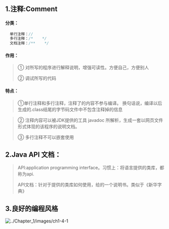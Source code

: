 ## 1.注释:Comment
#### 分类：
```java
  单行注释：//
  多行注释：/*    */
  文档注释：/**    */
 ```
#### 作用：
>① 对所写的程序进行解释说明，增强可读性。方便自己，方便别人
>
>② 调试所写的代码


#### 特点：
>①单行注释和多行注释，注释了的内容不参与编译。
  换句话说，编译以后生成的.class结尾的字节码文件中不包含注释掉的信息
  
>② 注释内容可以被JDK提供的工具 javadoc 所解析，生成一套以网页文件形式体现的该程序的说明文档。
>
>③ 多行注释不可以嵌套使用
## 2.Java API 文档：　
>API:application programming interface。习惯上：将语言提供的类库，都称为api.
>
>API文档：针对于提供的类库如何使用，给的一个说明书。类似于《新华字典》
>
## 3.良好的编程风格


![../Chapter_1/images/ch1-4-1](../Chapter_1/images/ch1-4-1.bmp)
